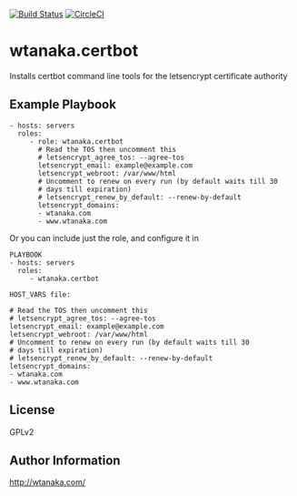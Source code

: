 [![Build Status](https://travis-ci.org/wtanaka/ansible-role-certbot.svg?branch=master)](https://travis-ci.org/wtanaka/ansible-role-certbot)
[![CircleCI](https://circleci.com/gh/wtanaka/ansible-role-certbot.svg?style=svg)](https://circleci.com/gh/wtanaka/ansible-role-certbot)

wtanaka.certbot
===============

Installs certbot command line tools for the letsencrypt certificate
authority

Example Playbook
----------------

    - hosts: servers
      roles:
         - role: wtanaka.certbot
           # Read the TOS then uncomment this
           # letsencrypt_agree_tos: --agree-tos
           letsencrypt_email: example@example.com
           letsencrypt_webroot: /var/www/html
           # Uncomment to renew on every run (by default waits till 30
           # days till expiration)
           # letsencrypt_renew_by_default: --renew-by-default
           letsencrypt_domains:
           - wtanaka.com
           - www.wtanaka.com


Or you can include just the role, and configure it in

    PLAYBOOK
    - hosts: servers
      roles:
         - wtanaka.certbot

    HOST_VARS file:

    # Read the TOS then uncomment this
    # letsencrypt_agree_tos: --agree-tos
    letsencrypt_email: example@example.com
    letsencrypt_webroot: /var/www/html
    # Uncomment to renew on every run (by default waits till 30
    # days till expiration)
    # letsencrypt_renew_by_default: --renew-by-default
    letsencrypt_domains:
    - wtanaka.com
    - www.wtanaka.com

License
-------

GPLv2

Author Information
------------------

http://wtanaka.com/
